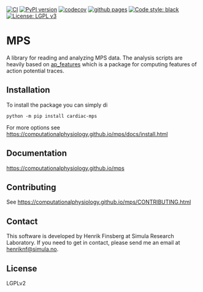 [![CI](https://github.com/ComputationalPhysiology/mps/actions/workflows/main.yml/badge.svg)](https://github.com/ComputationalPhysiology/mps/actions/workflows/main.yml)
[![PyPI version](https://badge.fury.io/py/cardiac-mps.svg)](https://badge.fury.io/py/cardiac-mps)
[![codecov](https://codecov.io/gh/ComputationalPhysiology/mps/branch/master/graph/badge.svg?token=V5DOQ1PUVF)](https://codecov.io/gh/ComputationalPhysiology/mps)
[![github pages](https://github.com/ComputationalPhysiology/mps/actions/workflows/github-pages.yml/badge.svg)](https://github.com/ComputationalPhysiology/mps/actions/workflows/github-pages.yml)
[![Code style: black](https://img.shields.io/badge/code%20style-black-000000.svg)](https://github.com/psf/black)
[![License: LGPL v3](https://img.shields.io/badge/License-LGPL_v2.1-blue.svg)](https://www.gnu.org/licenses/lgpl-2.1)


# MPS

A library for reading and analyzing MPS data.
The analysis scripts are heavily based on [ap_features](https://github.com/ComputationalPhysiology/ap_features) which is a package for computing features of action potential traces.

## Installation

To install the package you can simply di
```
python -m pip install cardiac-mps
```

For more options see <https://computationalphysiology.github.io/mps/docs/install.html>

## Documentation

<https://computationalphysiology.github.io/mps>

## Contributing

See <https://computationalphysiology.github.io/mps/CONTRIBUTING.html>


## Contact

This software is developed by Henrik Finsberg at Simula Research Laboratory.
If you need to get in contact, please send me an email at [henriknf@simula.no](mailto:henriknf@simula.no).

## License

LGPLv2
